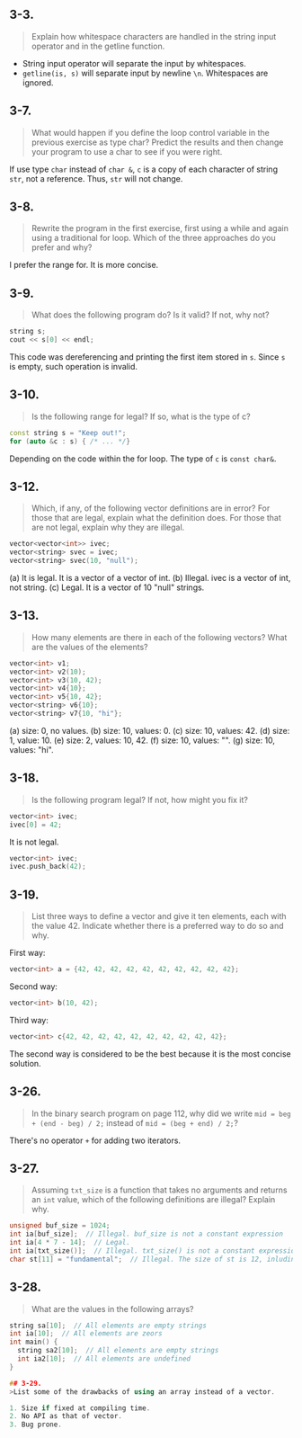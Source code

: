 ## 3-3. 
>Explain how whitespace characters are handled in the string input operator and in the getline function.

 * String input operator will separate the input by whitespaces.
 * `getline(is, s)` will separate input by newline `\n`. Whitespaces are ignored.

## 3-7.
>What would happen if you define the loop control variable in the previous exercise as type char? Predict the results and then change your program to use a char to see if you were right.

If use type `char` instead of `char &`, `c` is a copy of each character of string `str`, not a reference. Thus, `str` will not change.

## 3-8.
>Rewrite the program in the first exercise, first using a while and again using a traditional for loop. Which of the three approaches do you prefer and why?

I prefer the range for. It is more concise.

## 3-9.
>What does the following program do? Is it valid? If not, why not?
```cpp
string s;
cout << s[0] << endl;
```

This code was dereferencing and printing the first item stored in `s`. Since `s` is empty, such operation is invalid.

## 3-10.
>Is the following range for legal? If so, what is the type of c?
```cpp
const string s = "Keep out!";
for (auto &c : s) { /* ... */}
```

Depending on the code within the for loop. The type of `c` is `const char&`.

## 3-12.
>Which, if any, of the following vector definitions are in error? For those that are legal, explain what the definition does. For those that are not legal, explain why they are illegal.
```cpp
vector<vector<int>> ivec;
vector<string> svec = ivec;
vector<string> svec(10, "null");
```

(a) It is legal. It is a vector of a vector of int.
(b) Illegal. ivec is a vector of int, not string.
(c) Legal. It is a vector of 10 "null" strings.

## 3-13.
>How many elements are there in each of the following vectors? What are the values of the elements?
```cpp
vector<int> v1;
vector<int> v2(10);
vector<int> v3(10, 42);
vector<int> v4{10};
vector<int> v5{10, 42};
vector<string> v6{10};
vector<string> v7{10, "hi"};
```

(a) size: 0, no values.
(b) size: 10, values: 0.
(c) size: 10, values: 42.
(d) size: 1, value: 10.
(e) size: 2, values: 10, 42.
(f) size: 10, values: "".
(g) size: 10, values: "hi".

## 3-18.
>Is the following program legal? If not, how might you fix it?
```cpp
vector<int> ivec;
ivec[0] = 42;
```

It is not legal.
```cpp
vector<int> ivec;
ivec.push_back(42);
```

## 3-19.
>List three ways to define a vector and give it ten elements, each with the value 42. Indicate whether there is a preferred way to do so and why.

First way:
```cpp
vector<int> a = {42, 42, 42, 42, 42, 42, 42, 42, 42, 42};
```

Second way:
```cpp
vector<int> b(10, 42);
```

Third way:
```cpp
vector<int> c{42, 42, 42, 42, 42, 42, 42, 42, 42, 42};
```

The second way is considered to be the best because it is the most concise solution.

## 3-26.
>In the binary search program on page 112, why did we write `mid = beg + (end - beg) / 2;` instead of `mid = (beg + end) / 2;`?

There's no operator `+` for adding two iterators.

## 3-27.
>Assuming `txt_size` is a function that takes no arguments and returns an `int` value, which of the following definitions are illegal? Explain why.
```cpp
unsigned buf_size = 1024;
int ia[buf_size];  // Illegal. buf_size is not a constant expression
int ia[4 * 7 - 14];  // Legal.
int ia[txt_size()];  // Illegal. txt_size() is not a constant expression
char st[11] = "fundamental";  // Illegal. The size of st is 12, inluding the null.
```

## 3-28.
>What are the values in the following arrays?
```cpp
string sa[10];  // All elements are empty strings
int ia[10];  // All elements are zeors
int main() {
  string sa2[10];  // All elements are empty strings
  int ia2[10];  // All elements are undefined
}

## 3-29.
>List some of the drawbacks of using an array instead of a vector.

1. Size if fixed at compiling time.
2. No API as that of vector.
3. Bug prone.
